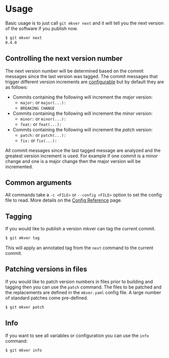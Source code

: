 # Usage

Basic usage is to just call `git mkver next` and it will tell you the next
version of the software if you publish now.

```bash
$ git mkver next
0.4.0
```

## Controlling the next version number

The next version number will be determined based on the commit messages since
the last version was tagged. The commit messages that trigger different version
increments are [configurable](config_reference) but by default they are as follows:

- Commits containing the following will increment the _major_ version:
  - `major:` or `major(...):`
  - `BREAKING CHANGE`
- Commits containing the following will increment the _minor_ version:
  - `minor:` or `minor(...):`
  - `feat:` or `feat(...):`
- Commits containing the following will increment the _patch_ version:
  - `patch:` or `patch(...):`
  - `fix:` or `fix(...):`

All commit messages since the last tagged message are analyzed and the greatest
version increment is used. For example if one commit is a minor change and one is
a major change then the major version will be incremented.

## Common arguments

All commands take a `-c <FILE>` or `--config <FILE>` option to set the config file to read. More details on the
[Config Reference](config_reference) page.

## Tagging

If you would like to publish a version mkver can tag the current commit.

```bash
$ git mkver tag
```

This will apply an annotated tag from the `next` command to the current commit.

## Patching versions in files

If you would like to patch version numbers in files prior to building and tagging then
you can use the `patch` command. The files to be patched and the replacements are
defined in the `mkver.yaml` config file. A large number of standard patches come
pre-defined.

```bash
$ git mkver patch
```

## Info

If you want to see all variables or configuration you can use the `info` command:

```bash
$ git mkver info
```